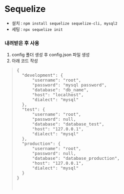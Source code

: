 # Sequelize
* 설치 : <code>npm install sequelize sequelize-cli, mysql2</code>
* 세팅 : <code>npx sequelize init</code>

### 내려받은 후 사용
1. config 폴더 생성 후 config.json 파일 생성
2. 아래 코드 작성
  > <pre>
  > {
  >   "development": {
  >       "username": "root",
  >       "password": "mysql password",
  >       "database": "db_name",
  >       "host": "localhost",
  >       "dialect": "mysql"
  >   },
  >   "test": {
  >       "username": "root",
  >       "password": null,
  >       "database": "database_test",
  >       "host": "127.0.0.1",
  >       "dialect": "mysql"
  >   },
  >   "production": {
  >       "username": "root",
  >       "password": null,
  >       "database": "database_production",
  >       "host": "127.0.0.1",
  >       "dialect": "mysql"
  >   }
  > }
  >